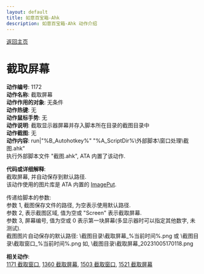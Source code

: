 ```yaml
---
layout: default
title: 如意百宝箱-Ahk
description: 如意百宝箱-Ahk 动作介绍
---
```


[返回主页](../index.md)

# [](#header-2) 截取屏幕

**动作编号**: 1172  
**动作名称**: 截取屏幕  
**动作作用的对象**: 无条件  
**动作热键**: 无  
**动作鼠标手势**: 无  
**动作说明**: 截取显示器屏幕并存入脚本所在目录的截图目录中  
**动作截图**: 无  
**动作内容**: run|"%B_Autohotkey%" "%A_ScriptDir%\外部脚本\窗口处理\截图.ahk"  
执行外部脚本文件 "截图.ahk", ATA 内置了该动作.   

**代码或详细解释**:  
截取屏幕, 并自动保存到默认路径.  
该动作使用的图片库是 ATA 内置的 [ImagePut](https://github.com/iseahound/ImagePut).  

传递给脚本的参数:  
参数 1, 截图保存文件的路径, 为空表示使用默认路径.  
参数 2, 表示截图区域, 值为空或 "Screen" 表示截取屏幕.  
参数 3, 屏幕编号, 值为空或 0 表示第一块屏幕(多显示器时可以指定其他数字, 未测试).  
截图图片自动保存的默认路径: \截图目录\截取屏幕_%当前时间%.png 或 \截图目录\截取窗口_%当前时间%.png 如, \截图目录\截取屏幕_20231005170118.png  

**相关动作**:  
[1171 截取窗口](1171.md), [1360 截取屏幕](1360.md), [1503 截取窗口](1503.md), [1521 截取屏幕](1521.md)